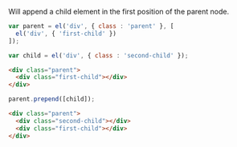 Will append a child element in the first position of the parent node.

```javascript
var parent = el('div', { class : 'parent' }, [
  el('div', { 'first-child' })
]);

var child = el('div', { class : 'second-child' });
```

```html
<div class="parent">
  <div class="first-child"></div>
</div>
```

```javascript
parent.prepend([child]);
```

```html
<div class="parent">
  <div class="second-child"></div>
  <div class="first-child"></div>
</div>
```
